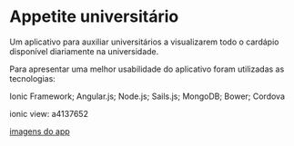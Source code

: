 # Appetite universitário
Um aplicativo para auxiliar universitários a visualizarem
  todo o cardápio disponível diariamente na universidade.

Para apresentar uma melhor usabilidade do aplicativo foram utilizadas
as tecnologias:

Ionic Framework; Angular.js; Node.js; Sails.js; MongoDB; Bower; Cordova

ionic view: a4137652

<a href="https://photos.google.com/photo/AF1QipMUZXrEsi3PW_qi41YfH7eEwtRlO-2y-Mm_k6jM">imagens do app</a>
